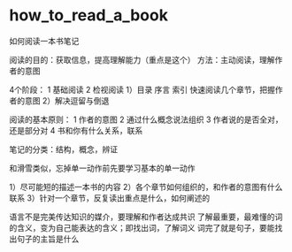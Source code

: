 how_to_read_a_book
==================

如何阅读一本书笔记

阅读的目的：获取信息，提高理解能力（重点是这个）
方法：主动阅读，理解作者的意图

4个阶段：
1 基础阅读
2 检视阅读 
1）目录 序言 索引 快速阅读几个章节，把握作者的意图
2）解决逗留与倒退

阅读的基本原则：
1 作者的意图
2 通过什么概念说法组织
3 作者说的是否全对，还是部分对
4 书和你有什么关系，联系


笔记的分类：结构，概念，辨证

和滑雪类似，忘掉单一动作前先要学习基本的单一动作

1）尽可能短的描述一本书的内容
2）各个章节如何组织的，和作者的意图有什么联系
3）针对一个章节，反复读出重点是什么，如何阐述的



语言不是完美传达知识的媒介，要理解和作者达成共识
了解最重要，最难懂的词的含义，变为自己能表达的含义；即找出词，了解词义
词完了就是句子，要能找出句子的主旨是什么
